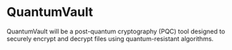 # QuantumVault
QuantumVault will be a post-quantum cryptography (PQC) tool designed to securely encrypt and decrypt files using quantum-resistant algorithms.
